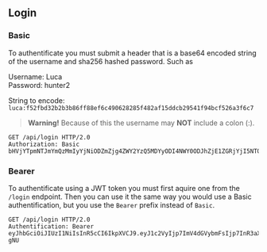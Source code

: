 ## Login

### Basic

To authentificate you must submit a header that is a base64 encoded string of the username and sha256 hashed password. Such as

Username: Luca  
Password: hunter2

String to encode: `luca:f52fbd32b2b3b86ff88ef6c490628285f482af15ddcb29541f94bcf526a3f6c7`

> **Warning!** Because of this the username may **NOT** include a colon (:).

```http
GET /api/login HTTP/2.0
Authorization: Basic bHVjYTpmNTJmYmQzMmIyYjNiODZmZjg4ZWY2YzQ5MDYyODI4NWY0ODJhZjE1ZGRjYjI5NTQxZjk0YmNmNTI2YTNmNmM3
```

### Bearer

To authentificate using a JWT token you must first aquire one from the `/login` endpoint. Then you can use it the same way you would use a Basic authentification, but you use the `Bearer` prefix instead of `Basic`.

```http
GET /api/login HTTP/2.0
Authentification: Bearer eyJhbGciOiJIUzI1NiIsInR5cCI6IkpXVCJ9.eyJ1c2VyIjp7ImV4dGVybmFsIjp7InR3aXR0ZXIiOnsic2hvdyI6dHJ1ZX0sInlvdXR1YmUiOnsic2hvdyI6dHJ1ZX0sInR3aXRjaCI6eyJzaG93Ijp0cnVlfX0sImFkbWluIjpmYWxzZSwidXNlcm5hbWUiOiJsdWNhIiwiY3JlYXRlZF9hdCI6IjIwMjEtMDItMDFUMDk6NTc6MzcuOTMwWiIsImlkIjoiMTEzODQ0MjI4ODg4MDg0NDgifSwiaWF0IjoxNjEyMjYyODg1LCJleHAiOjE2MTIyNjY0ODV9.28ACL_ptmYG1oo_eZpinHRGQS3MgtPHQn0T7e7L-gNU
```
